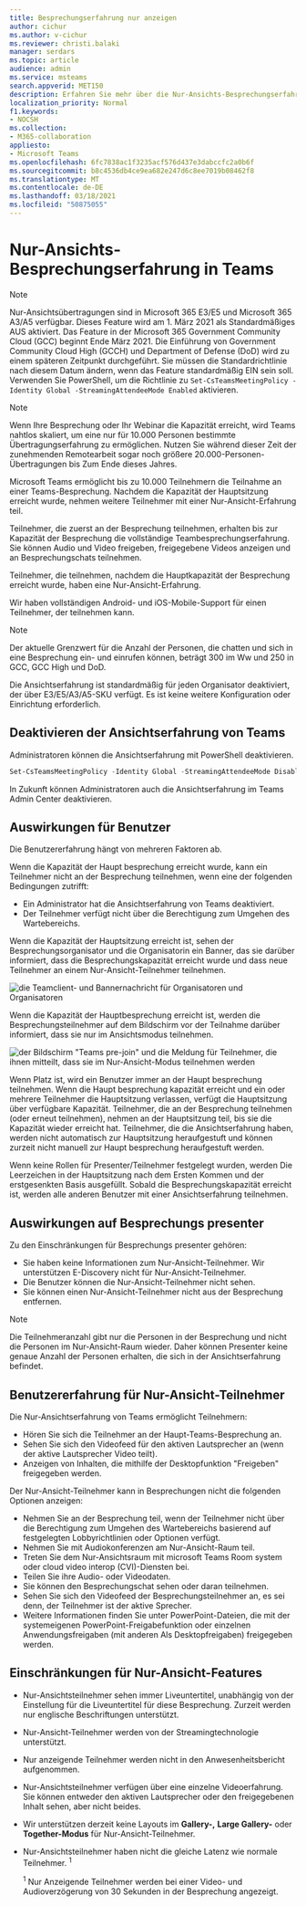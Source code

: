 ```yaml
---
title: Besprechungserfahrung nur anzeigen
author: cichur
ms.author: v-cichur
ms.reviewer: christi.balaki
manager: serdars
ms.topic: article
audience: admin
ms.service: msteams
search.appverid: MET150
description: Erfahren Sie mehr über die Nur-Ansichts-Besprechungserfahrung von Teams für Administratoren, Presenter und Teilnehmer
localization_priority: Normal
f1.keywords:
- NOCSH
ms.collection:
- M365-collaboration
appliesto:
- Microsoft Teams
ms.openlocfilehash: 6fc7838ac1f3235acf576d437e3dabccfc2a0b6f
ms.sourcegitcommit: b8c4536db4ce9ea682e247d6c8ee7019b08462f8
ms.translationtype: MT
ms.contentlocale: de-DE
ms.lasthandoff: 03/18/2021
ms.locfileid: "50875055"
---
```

# <a name="teams-view-only-meeting-experience"></a>Nur-Ansichts-Besprechungserfahrung in Teams

> [!Note]
> Nur-Ansichtsübertragungen sind in Microsoft 365 E3/E5 und Microsoft 365 A3/A5 verfügbar. Dieses Feature wird am 1. März 2021 als Standardmäßiges AUS aktiviert. Das Feature in der Microsoft 365 Government Community Cloud (GCC) beginnt Ende März 2021. Die Einführung von Government Community Cloud High (GCCH) und Department of Defense (DoD) wird zu einem späteren Zeitpunkt durchgeführt. Sie müssen die Standardrichtlinie nach diesem Datum ändern, wenn das Feature standardmäßig EIN sein soll. Verwenden Sie PowerShell, um die Richtlinie zu `Set-CsTeamsMeetingPolicy -Identity Global -StreamingAttendeeMode Enabled` aktivieren.

> [!Note]
> Wenn Ihre Besprechung oder Ihr Webinar die Kapazität erreicht, wird Teams nahtlos skaliert, um eine nur für 10.000 Personen bestimmte Übertragungserfahrung zu ermöglichen. Nutzen Sie während dieser Zeit der zunehmenden Remotearbeit sogar noch größere 20.000-Personen-Übertragungen bis Zum Ende dieses Jahres.

Microsoft Teams ermöglicht bis zu 10.000 Teilnehmern die Teilnahme an einer Teams-Besprechung. Nachdem die Kapazität der Hauptsitzung erreicht wurde, nehmen weitere Teilnehmer mit einer Nur-Ansicht-Erfahrung teil.

Teilnehmer, die zuerst an der Besprechung teilnehmen, erhalten bis zur Kapazität der Besprechung die vollständige Teambesprechungserfahrung. Sie können Audio und Video freigeben, freigegebene Videos anzeigen und an Besprechungschats teilnehmen.

Teilnehmer, die teilnehmen, nachdem die Hauptkapazität der Besprechung erreicht wurde, haben eine Nur-Ansicht-Erfahrung.

Wir haben vollständigen Android- und iOS-Mobile-Support für einen Teilnehmer, der teilnehmen kann.

> [!Note]
> Der aktuelle Grenzwert für die Anzahl der Personen, die chatten und sich in eine Besprechung ein- und einrufen können, beträgt 300 im Ww und 250 in GCC, GCC High und DoD.

Die Ansichtserfahrung ist standardmäßig für jeden Organisator deaktiviert, der über E3/E5/A3/A5-SKU verfügt. Es ist keine weitere Konfiguration oder Einrichtung erforderlich.

## <a name="disable-teams-view-only-experience"></a>Deaktivieren der Ansichtserfahrung von Teams

Administratoren können die Ansichtserfahrung mit PowerShell deaktivieren.

```PowerShell
Set-CsTeamsMeetingPolicy -Identity Global -StreamingAttendeeMode Disabled
```

In Zukunft können Administratoren auch die Ansichtserfahrung im Teams Admin Center deaktivieren.

## <a name="impact-to-users"></a>Auswirkungen für Benutzer

Die Benutzererfahrung hängt von mehreren Faktoren ab.

Wenn die Kapazität der Haupt besprechung erreicht wurde, kann ein Teilnehmer nicht an der Besprechung teilnehmen, wenn eine der folgenden Bedingungen zutrifft:

- Ein Administrator hat die Ansichtserfahrung von Teams deaktiviert.
- Der Teilnehmer verfügt nicht über die Berechtigung zum Umgehen des Wartebereichs.

Wenn die Kapazität der Hauptsitzung erreicht ist, sehen der Besprechungsorganisator und die Organisatorin ein Banner, das sie darüber informiert, dass die Besprechungskapazität erreicht wurde und dass neue Teilnehmer an einem Nur-Ansicht-Teilnehmer teilnehmen.

  ![die Teamclient- und Bannernachricht für Organisatoren und Organisatoren](media/chat-and-banner-message.png)

Wenn die Kapazität der Hauptbesprechung erreicht ist, werden die Besprechungsteilnehmer auf dem Bildschirm vor der Teilnahme darüber informiert, dass sie nur im Ansichtsmodus teilnehmen.

  ![der Bildschirm "Teams pre-join" und die Meldung für Teilnehmer, die ihnen mitteilt, dass sie im Nur-Ansicht-Modus teilnehmen werden](media/view-only-pre-join-screen.png)

Wenn Platz ist, wird ein Benutzer immer an der Haupt besprechung teilnehmen. Wenn die Haupt besprechung kapazität erreicht und ein oder mehrere Teilnehmer die Hauptsitzung verlassen, verfügt die Hauptsitzung über verfügbare Kapazität. Teilnehmer, die an der Besprechung teilnehmen (oder erneut teilnehmen), nehmen an der Hauptsitzung teil, bis sie die Kapazität wieder erreicht hat. Teilnehmer, die die Ansichtserfahrung haben, werden nicht automatisch zur Hauptsitzung heraufgestuft und können zurzeit nicht manuell zur Haupt besprechung heraufgestuft werden.

Wenn keine Rollen für Presenter/Teilnehmer festgelegt wurden, werden Die Leerzeichen in der Hauptsitzung nach dem Ersten Kommen und der erstgesenkten Basis ausgefüllt. Sobald die Besprechungskapazität erreicht ist, werden alle anderen Benutzer mit einer Ansichtserfahrung teilnehmen.

## <a name="impact-to-meeting-presenters"></a>Auswirkungen auf Besprechungs presenter

Zu den Einschränkungen für Besprechungs presenter gehören:

- Sie haben keine Informationen zum Nur-Ansicht-Teilnehmer. Wir unterstützen E-Discovery nicht für Nur-Ansicht-Teilnehmer.
- Die Benutzer können die Nur-Ansicht-Teilnehmer nicht sehen.
- Sie können einen Nur-Ansicht-Teilnehmer nicht aus der Besprechung entfernen.

> [!Note]
> Die Teilnehmeranzahl gibt nur die Personen in der Besprechung und nicht die Personen im Nur-Ansicht-Raum wieder. Daher können Presenter keine genaue Anzahl der Personen erhalten, die sich in der Ansichtserfahrung befindet.

## <a name="experience-for-view-only-attendees"></a>Benutzererfahrung für Nur-Ansicht-Teilnehmer

Die Nur-Ansichtserfahrung von Teams ermöglicht Teilnehmern:

- Hören Sie sich die Teilnehmer an der Haupt-Teams-Besprechung an.
- Sehen Sie sich den Videofeed für den aktiven Lautsprecher an (wenn der aktive Lautsprecher Video teilt).
- Anzeigen von Inhalten, die mithilfe der Desktopfunktion "Freigeben" freigegeben werden.

Der Nur-Ansicht-Teilnehmer kann in Besprechungen nicht die folgenden Optionen anzeigen:

- Nehmen Sie an der Besprechung teil, wenn der Teilnehmer nicht über die Berechtigung zum Umgehen des Wartebereichs basierend auf festgelegten Lobbyrichtlinien oder Optionen verfügt.
- Nehmen Sie mit Audiokonferenzen am Nur-Ansicht-Raum teil.
- Treten Sie dem Nur-Ansichtsraum mit microsoft Teams Room system oder cloud video interop (CVI)-Diensten bei.
- Teilen Sie ihre Audio- oder Videodaten.
- Sie können den Besprechungschat sehen oder daran teilnehmen.
- Sehen Sie sich den Videofeed der Besprechungsteilnehmer an, es sei denn, der Teilnehmer ist der aktive Sprecher.
- Weitere Informationen finden Sie unter PowerPoint-Dateien, die mit der systemeigenen PowerPoint-Freigabefunktion oder einzelnen Anwendungsfreigaben (mit anderen Als Desktopfreigaben) freigegeben werden.

## <a name="view-only-feature-limitations"></a>Einschränkungen für Nur-Ansicht-Features

- Nur-Ansichtsteilnehmer sehen immer Liveuntertitel, unabhängig von der Einstellung für die Liveuntertitel für diese Besprechung. Zurzeit werden nur englische Beschriftungen unterstützt.
- Nur-Ansicht-Teilnehmer werden von der Streamingtechnologie unterstützt.
- Nur anzeigende Teilnehmer werden nicht in den Anwesenheitsbericht aufgenommen.
- Nur-Ansichtsteilnehmer verfügen über eine einzelne Videoerfahrung. Sie können entweder den aktiven Lautsprecher oder den freigegebenen Inhalt sehen, aber nicht beides.
- Wir unterstützen derzeit keine Layouts im **Gallery-,** **Large Gallery-** oder **Together-Modus** für Nur-Ansicht-Teilnehmer.  
- Nur-Ansichtsteilnehmer haben nicht die gleiche Latenz wie normale Teilnehmer. <sup>1</sup>

  <sup>1</sup> Nur Anzeigende Teilnehmer werden bei einer Video- und Audioverzögerung von 30 Sekunden in der Besprechung angezeigt.  
